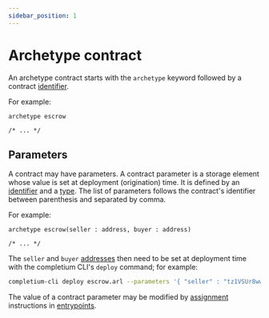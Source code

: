 ```yaml
---
sidebar_position: 1
---
```


# Archetype contract

An archetype contract starts with the `archetype` keyword followed by a contract [identifier](/docs/reference/declarations/identifier).

For example:
```archetype
archetype escrow

/* ... */
```

## Parameters

A contract may have parameters. A contract parameter is a storage element whose value is set at deployment (origination) time. It is defined by an [identifier](/docs/reference/declarations/identifier) and a [type](/docs/reference/types). The list of parameters follows the contract's identifier between parenthesis and separated by comma.

For example:
```archetype
archetype escrow(seller : address, buyer : address)

/* ... */
```

The `seller` and `buyer` [addresses](/docs/reference/types#address) then need to be set at deployment time with the completium CLI's `deploy` command; for example:
```bash
completium-cli deploy escrow.arl --parameters '{ "seller" : "tz1VSUr8wwNhLAzempoch5d6hLRiTh8Cjcjb", "buyer" : "tz1aSkwEot3L2kmUvcoxzjMomb9mvBNuzFK6" }'
```

The value of a contract parameter may be modified by [assignment](/docs/reference/instructions/assignment) instructions in [entrypoints](/docs/reference/declarations/entrypoint).
